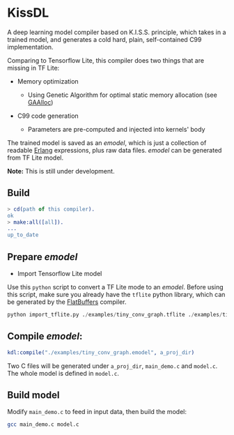 # KissDL

A deep learning model compiler based on K.I.S.S. principle, which takes
in a trained model, and generates a cold hard, plain, self-contained C99 implementation.

Comparing to Tensorflow Lite, this compiler does two things that are missing in TF Lite:

* Memory optimization

    * Using Genetic Algorithm for optimal static memory allocation (see [GAAlloc](https://github.com/foldl/GAAlloc))

* C99 code generation

    * Parameters are pre-computed and injected into kernels' body

The trained model is saved as an _emodel_, which is just a collection of readable [Erlang](https://erlang.org)
expressions, plus raw data files. _emodel_ can be generated from TF Lite model.

**Note:** This is still under development.

## Build

```erlang
> cd(path of this compiler).
ok
> make:all([all]).
...
up_to_date
```

## Prepare _emodel_

* Import Tensorflow Lite model

Use this `python` script to convert a TF Lite mode to an _emodel_. Before using this script,
make sure you already have the `tflite` python library, which can be generated by the
[FlatBuffers](https://google.github.io/flatbuffers/) compiler.

```python
python import_tflite.py ./examples/tiny_conv_graph.tflite ./examples/tiny_conv_graph.emodel
```

## Compile _emodel_:

```erlang
kdl:compile("./examples/tiny_conv_graph.emodel", a_proj_dir)
```

Two C files will be generated under `a_proj_dir`, `main_demo.c` and `model.c`. The whole model is defined in `model.c`.

## Build model

Modify `main_demo.c` to feed in input data, then build the model:

```bash
gcc main_demo.c model.c
```